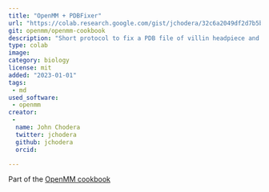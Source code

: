 ```yaml
---
title: "OpenMM + PDBFixer"
url: "https://colab.research.google.com/gist/jchodera/32c6a2049df2d7b5b95703cee9a38158/first_simulation.ipynb"
git: openmm/openmm-cookbook
description: "Short protocol to fix a PDB file of villin headpiece and run a molecular dynamics simulation"
type: colab
image: 
category: biology
license: mit
added: "2023-01-01"
tags: 
 - md
used_software:
 - openmm
creator: 
 -
  name: John Chodera
  twitter: jchodera
  github: jchodera
  orcid: 

---
```


Part of the [OpenMM cookbook](https://openmm.github.io/openmm-cookbook/dev/index.html)
